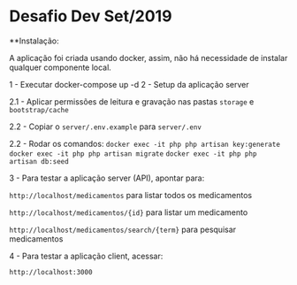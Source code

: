 # Desafio Dev Set/2019

**Instalação:

A aplicação foi criada usando docker, assim, não há necessidade de instalar qualquer componente local.

1 - Executar docker-compose up -d
2 - Setup da aplicação server

2.1 - Aplicar permissões de leitura e gravação nas pastas `storage` e `bootstrap/cache`
	
2.2 - Copiar o `server/.env.example` para `server/.env`
	
2.2 - Rodar os comandos:
`docker exec -it php php artisan key:generate`
`docker exec -it php php artisan migrate`
`docker exec -it php php artisan db:seed`

3 - Para testar a aplicação server (API), apontar para:

`http://localhost/medicamentos` para listar todos os medicamentos

`http://localhost/medicamentos/{id}` para listar um medicamento

`http://localhost/medicamentos/search/{term}` para pesquisar medicamentos


4 - Para testar a aplicação client, acessar:

`http://localhost:3000`	  
